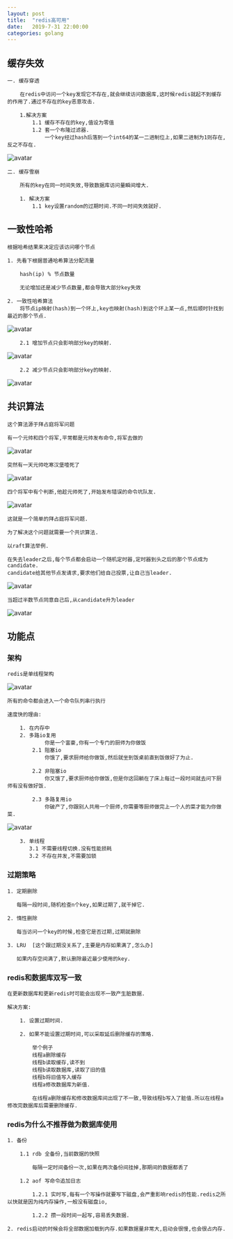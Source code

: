 ```yaml
---
layout: post
title:  "redis高可用"
date:   2019-7-31 22:00:00
categories: golang
---
```


## 缓存失效

    一. 缓存穿透
        
        在redis中访问一个key发现它不存在,就会继续访问数据库,这时候redis就起不到缓存的作用了.通过不存在的key恶意攻击.

        1.解决方案
            1.1 缓存不存在的key,值设为零值
            1.2 套一个布隆过滤器.
                一个key经过hash后落到一个int64的某一二进制位上,如果二进制为1则存在,反之不存在.
                
![avatar](https://raw.githubusercontent.com/daysleep666/blog/master/src/img/article/redis/布隆.png)

    二. 缓存雪崩

        所有的key在同一时间失效,导致数据库访问量瞬间增大.

        1. 解决方案
            1.1 key设置random的过期时间.不同一时间失效就好.

## 一致性哈希

    根据哈希结果来决定应该访问哪个节点

    1. 先看下根据普通哈希算法分配流量

        hash(ip) % 节点数量

        无论增加还是减少节点数量,都会导致大部分key失效

    2. 一致性哈希算法
        将节点ip映射(hash)到一个环上,key也映射(hash)到这个环上某一点,然后顺时针找到最近的那个节点.
        
![avatar](https://raw.githubusercontent.com/daysleep666/blog/master/src/img/article/redis/hash1.png)

        2.1 增加节点只会影响部分key的映射.

![avatar](https://raw.githubusercontent.com/daysleep666/blog/master/src/img/article/redis/hash2.png)

        2.2 减少节点只会影响部分key的映射.

![avatar](https://raw.githubusercontent.com/daysleep666/blog/master/src/img/article/redis/hash3.png)

## 共识算法

    这个算法源于拜占庭将军问题

    有一个元帅和四个将军,平常都是元帅发布命令,将军去做的

![avatar](https://raw.githubusercontent.com/daysleep666/blog/master/src/img/article/redis/raft1.png)

    突然有一天元帅吃寒汉堡噎死了

![avatar](https://raw.githubusercontent.com/daysleep666/blog/master/src/img/article/redis/raft2.png)

    四个将军中有个判断,他趁元帅死了,开始发布错误的命令坑队友.

![avatar](https://raw.githubusercontent.com/daysleep666/blog/master/src/img/article/redis/raft3.png)

    这就是一个简单的拜占庭将军问题.

    为了解决这个问题就需要一个共识算法.

    以raft算法举例.

    在失去leader之后,每个节点都会启动一个随机定时器,定时器到头之后的那个节点成为candidate.
    candidate给其他节点发请求,要求他们给自己投票,让自己当leader.

![avatar](https://raw.githubusercontent.com/daysleep666/blog/master/src/img/article/redis/raft4.png)

    当超过半数节点同意自己后,从candidate升为leader

![avatar](https://raw.githubusercontent.com/daysleep666/blog/master/src/img/article/redis/raft5.png)

## 功能点

### 架构

    redis是单线程架构

![avatar](https://raw.githubusercontent.com/daysleep666/blog/master/src/img/article/redis/r1.png)

    所有的命令都会进入一个命令队列串行执行

    速度快的理由:

        1. 在内存中
        2. 多路io复用
                你是一个富豪,你有一个专门的厨师为你做饭
            2.1 阻塞io
                你饿了,要求厨师给你做饭,然后就坐到饭桌前直到饭做好了为止.

            2.2 非阻塞io
                你又饿了,要求厨师给你做饭,但是你这回躺在了床上每过一段时间就去问下厨师有没有做好饭.

            2.3 多路复用io
                你破产了,你跟别人共用一个厨师,你需要等厨师做完上一个人的菜才能为你做菜.

![avatar](https://raw.githubusercontent.com/daysleep666/blog/master/src/img/article/redis/r2.png)

        3. 单线程
           3.1 不需要线程切换.没有性能损耗
           3.2 不存在并发,不需要加锁

### 过期策略

    1. 定期删除

       每隔一段时间,随机检查n个key,如果过期了,就干掉它.

    2. 惰性删除

       每当访问一个key的时候,检查它是否过期,过期就删除

    3. LRU  [这个跟过期没关系了,主要是内存如果满了,怎么办]
    
       如果内存空间满了,默认删除最近最少使用的key.

### redis和数据库双写一致

    在更新数据库和更新redis时可能会出现不一致产生脏数据.

    解决方案:
        
        1. 设置过期时间.

        2. 如果不能设置过期时间,可以采取延后删除缓存的策略.

            举个例子
            线程a删除缓存
            线程b读取缓存,读不到
            线程b读取数据库,读取了旧的值
            线程b将旧值写入缓存
            线程a修改数据库为新值.

            在线程a删除缓存和修改数据库间出现了不一致,导致线程b写入了脏值.所以在线程a修改完数据库后需要删除缓存.

### redis为什么不推荐做为数据库使用

    1. 备份

        1.1 rdb 全备份,当前数据的快照

            每隔一定时间备份一次,如果在两次备份间挂掉,那期间的数据都丢了

        1.2 aof 写命令追加日志

            1.2.1 实时写,每有一个写操作就要写下磁盘,会严重影响redis的性能.redis之所以快就是因为纯内存操作,一般没有磁盘io,

            1.2.2 攒一段时间一起写,容易丢失数据.

    2. redis启动的时候会将全部数据加载到内存.如果数据量非常大,启动会很慢,也会很占内存.
